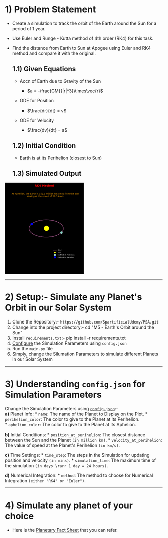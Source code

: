 # 1) Problem Statement

* Create a simulation to track the orbit of the Earth around the Sun for a period of 1 year.
* Use Euler and Runge - Kutta method of 4th order (RK4) for this task.
* Find the distance from Earth to Sun at Apogee using Euler and RK4 method and compare it with the original.

   ## 1.1) Given Equations

   * Accn of Earth due to Gravity of the Sun 
       * $a = -\frac{GM}{|r|^3}\times\vec{r}$
   
   * ODE for Position
       * $\frac{dr}{dt} = v$ 
   
   * ODE for Velocity
      * $\frac{dv}{dt} = a$
   
   ## 1.2) Initial Condition
   * Earth is at its Perihelion (closest to Sun)
   
   ## 1.3) Simulated Output
<img src="earth_orbit.png" alt="Orbit of the Earth" width=50%>


---

# 2) Setup:- Simulate any Planet's Orbit in our Solar System
1. Clone the Repository:- `https://github.com/SpartificialUdemy/PSA.git`
2. Change into the project directory:- cd "M5 - Earth's Orbit around the Sun"
4. Install `requirements.txt`:- pip install -r requirements.txt
5. <a href="#useage">Configure</a> the Simulation Parameters using `config.json`
6. Run the `main.py` file
7. Simply, change the Silumation Parameters to simulate different Planets in our Solar System

---

# <h1 id='useage'>3) Understanding `config.json` for Simulation Parameters</h1>
Change the Simulation Parameters using [`config.json`](https://github.com/SpartificialUdemy/PSA/blob/main/M5%20-%20Earth's%20Orbit%20around%20the%20Sun/config.json):-              
   **a)** Planet Info:
      * `name`: The name of the Planet to Display on the Plot.
      * `perihelion_color`: The color to give to the Planet at its Perihelion.         
      * `aphelion_color`: The color to give to the Planet at its Aphelion.  

   **b)** Initial Conditions:
      * `position_at_perihelion`: The closest distance between the Sun and the Planet `(in million km)`.
      * `velocity_at_perihelion`: The value of speed at the Planet's Perihelion `(in km/s)`.

   **c)** Time Settings:
      * `time_step`: The steps in the Simulation for updating position and velocity `(in mins)`.
      * `simulation_time`: The maximum time of the simulation `(in days \rarr 1 day = 24 hours)`.

   **d)** Numerical Integration:
      * `method`: The method to choose for Numerical Integration `(either "RK4" or "Euler")`.

---

# 4) Simulate any planet of your choice
* Here is the [Planetary Fact Sheet](https://nssdc.gsfc.nasa.gov/planetary/factsheet/
) that you can refer.
